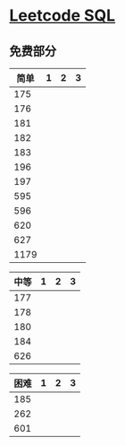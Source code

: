 # [Leetcode SQL](https://leetcode-cn.com/problemset/database/?page=1)

## 免费部分

| 简单 | 1 | 2 | 3 |
|------|---|---|---|
| 175  |   |   |   |
| 176  |   |   |   |
| 181  |   |   |   |
| 182  |   |   |   |
| 183  |   |   |   |
| 196  |   |   |   |
| 197  |   |   |   |
| 595  |   |   |   |
| 596  |   |   |   |
| 620  |   |   |   |
| 627  |   |   |   |
| 1179 |   |   |   |

| 中等 | 1 | 2 | 3 |
|------|---|---|---|
| 177  |   |   |   |
| 178  |   |   |   |
| 180  |   |   |   |
| 184  |   |   |   |
| 626  |   |   |   |

| 困难 | 1 | 2 | 3 |
|------|---|---|---|
| 185  |   |   |   |
| 262  |   |   |   |
| 601  |   |   |   |
